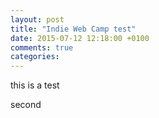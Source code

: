 ```yaml
---
layout: post
title: "Indie Web Camp test"
date: 2015-07-12 12:18:00 +0100
comments: true
categories:	
---
```


this is a test

second
